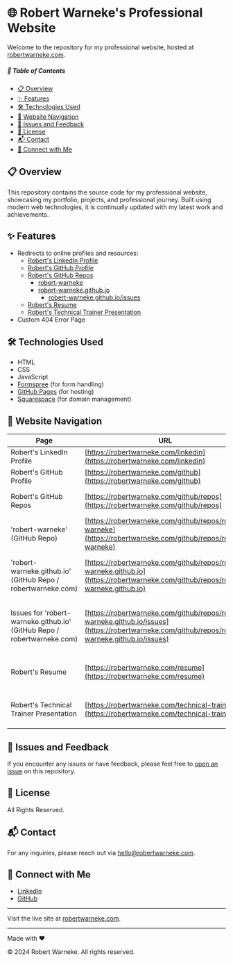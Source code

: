 # 🌐 Robert Warneke's Professional Website

Welcome to the repository for my professional website, hosted at [robertwarneke.com](https://robertwarneke.com).

##### 📑 Table of Contents
- [📋 Overview](#overview)
- [✨ Features](#features)
- [🛠️ Technologies Used](#technologies-used)
- [🔗 Website Navigation](#website-navigation)
- [🐛 Issues and Feedback](#issues-and-feedback)
- [📜 License](#license)
- [📬 Contact](#contact)
- [🤝 Connect with Me](#connect-with-me)

## 📋 Overview <a id="overview"></a>
This repository contains the source code for my professional website, showcasing my portfolio, projects, and professional journey. Built using modern web technologies, it is continually updated with my latest work and achievements.

## ✨ Features <a id="features"></a>
- Redirects to online profiles and resources:
  - [Robert's LinkedIn Profile](https://robertwarneke.com/linkedin)
  - [Robert's GitHub Profile](https://robertwarneke.com/github)
  - [Robert's GitHub Repos](https://robertwarneke.com/github/repos)
    - [robert-warneke](https://robertwarneke.com/github/repos/robert-warneke)
    - [robert-warneke.github.io](https://robertwarneke.com/github/repos/robert-warneke.github.io)
        - [robert-warneke.github.io/issues](https://robertwarneke.com/github/repos/robert-warneke.github.io/issues)
  - [Robert's Resume](https://robertwarneke.com/resume)
  - [Robert's Technical Trainer Presentation](https://robertwarneke.com/technical-trainer)
- Custom 404 Error Page

## 🛠️ Technologies Used <a id="technologies-used"></a>
- HTML
- CSS
- JavaScript
- [Formspree](https://formspree.io) (for form handling)
- [GitHub Pages](https://pages.github.com) (for hosting)
- [Squarespace](https://www.squarespace.com) (for domain management)

## 🔗 Website Navigation <a id="website-navigation"></a>

| Page                          | URL                                                                                       | Redirect | Description |
|-------------------------------|-------------------------------------------------------------------------------------------|-------------|----------|
| Robert's LinkedIn Profile              | [https://robertwarneke.com/linkedin](https://robertwarneke.com/linkedin)                   | [https://www.linkedin.com/in/robert-warneke/](https://www.linkedin.com/in/robert-warneke) | Redirects to Robert's LinkedIn profile |
| Robert's GitHub Profile                | [https://robertwarneke.com/github](https://robertwarneke.com/github)                       | [https://github.com/robert-warneke](https://github.com/robert-warneke) | Redirects to Robert's GitHub profile |
| Robert's GitHub Repos                  | [https://robertwarneke.com/github/repos](https://robertwarneke.com/github/repos)           | [https://github.com/robert-warneke?tab=repositories](https://github.com/robert-warneke?tab=repositories) | Redirects to Robert's repositories on GitHub |
| 'robert-warneke' (GitHub Repo)           | [https://robertwarneke.com/github/repos/robert-warneke](https://robertwarneke.com/github/repos/robert-warneke) | [https://github.com/robert-warneke/robert-warneke](https://github.com/robert-warneke/robert-warneke) | Redirects to Robert's GitHub repository 'robert-warneke' |
| 'robert-warneke.github.io' (GitHub Repo / robertwarneke.com) | [https://robertwarneke.com/github/repos/robert-warneke.github.io](https://robertwarneke.com/github/repos/robert-warneke.github.io) | [https://github.com/robert-warneke/robert-warneke.github.io](https://github.com/robert-warneke/robert-warneke.github.io) | Redirects to Robert's GitHub repository 'robert-warneke.github.io' (robertwarneke.com) |
| Issues for 'robert-warneke.github.io' (GitHub Repo / robertwarneke.com) | [https://robertwarneke.com/github/repos/robert-warneke.github.io/issues](https://robertwarneke.com/github/repos/robert-warneke.github.io/issues) | [https://github.com/robert-warneke/robert-warneke.github.io/issues](https://github.com/robert-warneke/robert-warneke.github.io/issues) | Redirects to the 'Issues' tab for Robert's GitHub repository 'robert-warneke.github.io' (robertwarneke.com) |
| Robert's Resume                        | [https://robertwarneke.com/resume](https://robertwarneke.com/resume)                       | [https://robertwarneke.com/assets/docs/[RobertWarneke]-resume.pdf](https://robertwarneke.com/assets/docs/[RobertWarneke]-resume.pdf) | Redirects to a PDF of Robert's resume |
| Robert's Technical Trainer Presentation| [https://robertwarneke.com/technical-trainer](https://robertwarneke.com/technical-trainer) | [https://robertwarneke.com/assets/docs/[RobertWarneke]-ETST-presentation.pdf](https://robertwarneke.com/assets/docs/[RobertWarneke]-ETST-presentation.pdf) | Redirects to a PDF of Robert's Technical Trainer presentation |


## 🐛 Issues and Feedback <a id="issues-and-feedback"></a>
If you encounter any issues or have feedback, please feel free to [open an issue](https://github.com/robert-warneke/robert-warneke.github.io/issues) on this repository.

## 📜 License <a id="license"></a>
All Rights Reserved.

## 📬 Contact <a id="contact"></a>
For any inquiries, please reach out via [hello@robertwarneke.com](mailto:hello@robertwarneke.com).

## 🤝 Connect with Me <a id="connect-with-me"></a>
- [LinkedIn](https://www.linkedin.com/in/robert-warneke)
- [GitHub](https://github.com/robert-warneke)

---

Visit the live site at [robertwarneke.com](https://robertwarneke.com).

---

Made with ❤️

© 2024 Robert Warneke. All rights reserved.